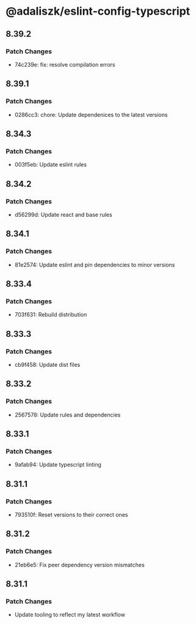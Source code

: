 # @adaliszk/eslint-config-typescript

## 8.39.2

### Patch Changes

- 74c239e: fix: resolve compilation errors

## 8.39.1

### Patch Changes

- 0286cc3: chore: Update dependenices to the latest versions

## 8.34.3

### Patch Changes

- 003f5eb: Update eslint rules

## 8.34.2

### Patch Changes

- d56299d: Update react and base rules

## 8.34.1

### Patch Changes

- 81e2574: Update eslint and pin dependencies to minor versions

## 8.33.4

### Patch Changes

- 703f631: Rebuild distribution

## 8.33.3

### Patch Changes

- cb9f458: Update dist files

## 8.33.2

### Patch Changes

- 2567578: Update rules and dependencies

## 8.33.1

### Patch Changes

- 9afab94: Update typescript linting

## 8.31.1

### Patch Changes

- 793510f: Reset versions to their correct ones

## 8.31.2

### Patch Changes

- 21eb6e5: Fix peer dependency version mismatches

## 8.31.1

### Patch Changes

- Update tooling to reflect my latest workflow
